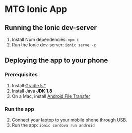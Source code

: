 # MTG Ionic App

## Running the Ionic dev-server
1. Install Npm dependencies: `npm i`
2. Run the Ionic dev-server: `ionic serve -c`

## Deploying the app to your phone

### Prerequisites
1. Install [Gradle 5.*](https://gradle.org/install/)
2. Install Java **JDK 1.8**
3. On a Mac, install [Android File Transfer](https://www.android.com/filetransfer/)

### Run the app
2. Connect your laptop to your mobile phone through USB.
3. Run the app: `ionic cordova run android`
